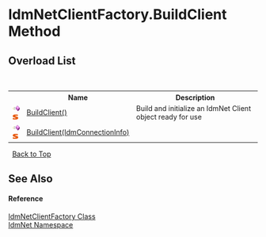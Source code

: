 # IdmNetClientFactory.BuildClient Method 
 


## Overload List
&nbsp;<table><tr><th></th><th>Name</th><th>Description</th></tr><tr><td>![Public method](media/pubmethod.gif "Public method")![Static member](media/static.gif "Static member")</td><td><a href="M_IdmNet_IdmNetClientFactory_BuildClient">BuildClient()</a></td><td>
Build and initialize an IdmNet Client object ready for use</td></tr><tr><td>![Public method](media/pubmethod.gif "Public method")![Static member](media/static.gif "Static member")</td><td><a href="M_IdmNet_IdmNetClientFactory_BuildClient_1">BuildClient(IdmConnectionInfo)</a></td><td /></tr></table>&nbsp;
<a href="#idmnetclientfactory.buildclient-method">Back to Top</a>

## See Also


#### Reference
<a href="T_IdmNet_IdmNetClientFactory">IdmNetClientFactory Class</a><br /><a href="N_IdmNet">IdmNet Namespace</a><br />